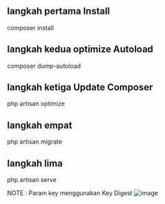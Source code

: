 

## langkah pertama Install
composer install

## langkah kedua optimize Autoload
composer dump-autoload

## langkah ketiga Update Composer
php artisan optimize

## langkah empat 
php artisan migrate

## langkah lima 
php artisan serve

NOTE : Param key menggunakan Key Digest 
![image](https://github.com/ArkhiMuttaqina/testDiyo/assets/18278974/cd5392a9-6369-43b4-b0d9-b38c52ec57a3)

